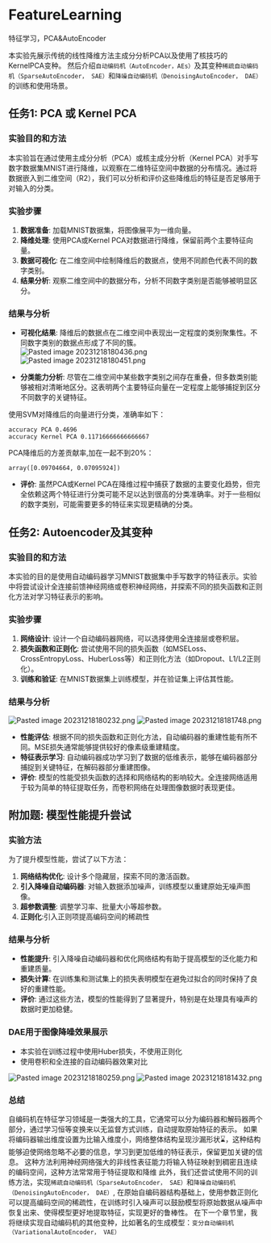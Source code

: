 # FeatureLearning

特征学习，PCA&amp;AutoEncoder

本实验先展示传统的线性降维方法主成分分析PCA以及使用了核技巧的KernelPCA变种。
然后介绍`自动编码机（AutoEncoder，AEs）`及其变种`稀疏自动编码机（SparseAutoEncoder， SAE）`和`降噪自动编码机（DenoisingAutoEncoder， DAE）`的训练和使用场景。

## 任务1: PCA 或 Kernel PCA

### 实验目的和方法

本实验旨在通过使用主成分分析（PCA）或核主成分分析（Kernel PCA）对手写数字数据集MNIST进行降维，以观察在二维特征空间中数据的分布情况。通过将数据嵌入到二维空间（R2），我们可以分析和评价这些降维后的特征是否足够用于对输入的分类。
### 实验步骤

1. **数据准备**: 加载MNIST数据集，将图像展平为一维向量。
2. **降维处理**: 使用PCA或Kernel PCA对数据进行降维，保留前两个主要特征向量。
3. **数据可视化**: 在二维空间中绘制降维后的数据点，使用不同颜色代表不同的数字类别。
4. **结果分析**: 观察二维空间中的数据分布，分析不同数字类别是否能够被明显区分。
### 结果与分析

- **可视化结果**: 降维后的数据点在二维空间中表现出一定程度的类别聚集性。不同数字类别的数据点形成了不同的簇。
![Pasted image 20231218180436.png](assets%2FPasted%20image%2020231218180436.png)
![Pasted image 20231218180451.png](assets%2FPasted%20image%2020231218180451.png)

- **分类能力分析**: 尽管在二维空间中某些数字类别之间存在重叠，但多数类别能够被相对清晰地区分。这表明两个主要特征向量在一定程度上能够捕捉到区分不同数字的关键特征。

使用SVM对降维后的向量进行分类，准确率如下：
```
accuracy PCA 0.4696
accuracy Kernel PCA 0.11716666666666667
```

PCA降维后的方差贡献率,加在一起不到20%：
```
array([0.09704664, 0.07095924])
```

- **评价**: 虽然PCA或Kernel PCA在降维过程中捕获了数据的主要变化趋势，但完全依赖这两个特征进行分类可能不足以达到很高的分类准确率。对于一些相似的数字类别，可能需要更多的特征来实现更精确的分类。

## 任务2: Autoencoder及其变种

### 实验目的和方法

本实验的目的是使用自动编码器学习MNIST数据集中手写数字的特征表示。实验中将尝试设计全连接前馈神经网络或卷积神经网络，并探索不同的损失函数和正则化方法对学习特征表示的影响。

### 实验步骤

1. **网络设计**: 设计一个自动编码器网络，可以选择使用全连接层或卷积层。
2. **损失函数和正则化**: 尝试使用不同的损失函数（如MSELoss、CrossEntropyLoss、HuberLoss等）和正则化方法（如Dropout、L1/L2正则化）。
3. **训练和验证**: 在MNIST数据集上训练模型，并在验证集上评估其性能。

### 结果与分析
![Pasted image 20231218180232.png](assets%2FPasted%20image%2020231218180232.png)
![Pasted image 20231218181748.png](assets%2FPasted%20image%2020231218181748.png)

- **性能评估**: 根据不同的损失函数和正则化方法，自动编码器的重建性能有所不同。MSE损失通常能够提供较好的像素级重建精度。
- **特征表示学习**: 自动编码器成功学习到了数据的低维表示，能够在编码器部分捕捉到关键特征，在解码器部分重建图像。
- **评价**: 模型的性能受损失函数的选择和网络结构的影响较大。全连接网络适用于较为简单的特征提取任务，而卷积网络在处理图像数据时表现更佳。

## 附加题: 模型性能提升尝试

### 实验方法

为了提升模型性能，尝试了以下方法：
1. **网络结构优化**: 设计多个隐藏层，探索不同的激活函数。
2. **引入降噪自动编码器**: 对输入数据添加噪声，训练模型以重建原始无噪声图像。
3. **超参数调整**: 调整学习率、批量大小等超参数。
4. **正则化**:引入正则项提高编码空间的稀疏性

### 结果与分析

- **性能提升**: 引入降噪自动编码器和优化网络结构有助于提高模型的泛化能力和重建质量。
- **损失计算**: 在训练集和测试集上的损失表明模型在避免过拟合的同时保持了良好的重建性能。
- **评价**: 通过这些方法，模型的性能得到了显著提升，特别是在处理具有噪声的数据时更加稳健。

### DAE用于图像降噪效果展示
- 本实验在训练过程中使用Huber损失，不使用正则化
- 使用卷积和全连接的自动编码器效果对比

![Pasted image 20231218180259.png](assets%2FPasted%20image%2020231218180259.png)
![Pasted image 20231218181432.png](assets%2FPasted%20image%2020231218181432.png)

### 总结
自编码机在特征学习领域是一类强大的工具，它通常可以分为编码器和解码器两个部分，通过学习恒等变换来以无监督方式训练，自动提取原始特征的表示。
如果将编码器输出维度设置为比输入维度小，网络整体结构呈现沙漏形状⌛️，这种结构能够迫使网络忽略不必要的信息，学习到更加低维的特征表示，保留更加关键的信息。
这种方法利用神经网络强大的非线性表征能力将输入特征映射到稠密且连续的编码空间，这种方法常常用于特征提取和降维
此外，我们还尝试使用不同的训练方法，实现`稀疏自动编码机（SparseAutoEncoder， SAE）`和`降噪自动编码机（DenoisingAutoEncoder， DAE）`, 
在原始自编码器结构基础上，使用参数正则化可以提高编码空间的稀疏性，在训练时引入噪声可以鼓励模型将原始数据从噪声中恢复出来、使得模型更好地提取特征，实现更好的鲁棒性。
在下一个章节里，我将继续实现自动编码机的其他变种，比如著名的生成模型：`变分自动编码机（VariationalAutoEncoder， VAE）`
